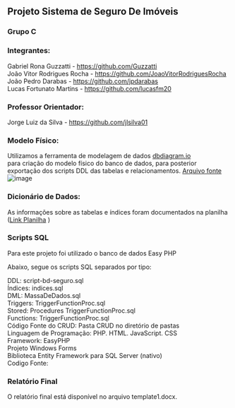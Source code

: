## Projeto Sistema de Seguro De Imóveis

### Grupo C

### Integrantes:
Gabriel Rona Guzzatti - https://github.com/Guzzatti <br>
João Vitor Rodrigues Rocha - https://github.com/JoaoVitorRodriguesRocha <br>
João Pedro Darabas - https://github.com/jpdarabas <br>
Lucas Fortunato Martins - https://github.com/lucasfm20 <br>

### Professor Orientador:
Jorge Luiz da Silva - https://github.com/jlsilva01

### Modelo Físico:
Utilizamos a ferramenta de modelagem de dados <a href="https://dbdiagram.io/">dbdiagram.io</a> <br/> para criação do modelo físico do banco de dados, para posterior exportação dos scripts DDL das tabelas e relacionamentos.
<a href="https://dbdiagram.io/d/imoveis-satc-655b579f3be149578759b62a">Arquivo fonte</a> <br>
  ![image](https://github.com/Guzzatti/seguro-imoveis-satc-2023/assets/136494543/e8658f59-6ac1-4f6a-9e1b-920a1ec226c3) <br>

### Dicionário de Dados:
As informações sobre as tabelas e índices foram documentados na planilha (<a href="https://alunosatcedu-my.sharepoint.com/:x:/g/personal/joao_102922_alunosatc_edu_br/EY1P8WFdVMBJh7d20TSHbukBOKoQQlQciJVgQYaaycJbzQ?e=yla7og">Link Planilha<a>
)
### Scripts SQL
Para este projeto foi utilizado o banco de dados Easy PHP

Abaixo, segue os scripts SQL separados por tipo:

DDL: script-bd-seguro.sql <br>
Índices: indices.sql <br>
DML: MassaDeDados.sql <br>
Triggers: TriggerFunctionProc.sql <br>
Stored: Procedures TriggerFunctionProc.sql <br>
Functions: TriggerFunctionProc.sql <br>
Código Fonte do CRUD: Pasta CRUD no diretório de pastas <br>
Linguagem de Programação: PHP. HTML. JavaScript. CSS <br>
Framework: EasyPHP <br>
Projeto Windows Forms <br>
Biblioteca Entity Framework para SQL Server (nativo) <br>
Codigo Fonte:  <br>

### Relatório Final
O relatório final está disponível no arquivo template1.docx.
